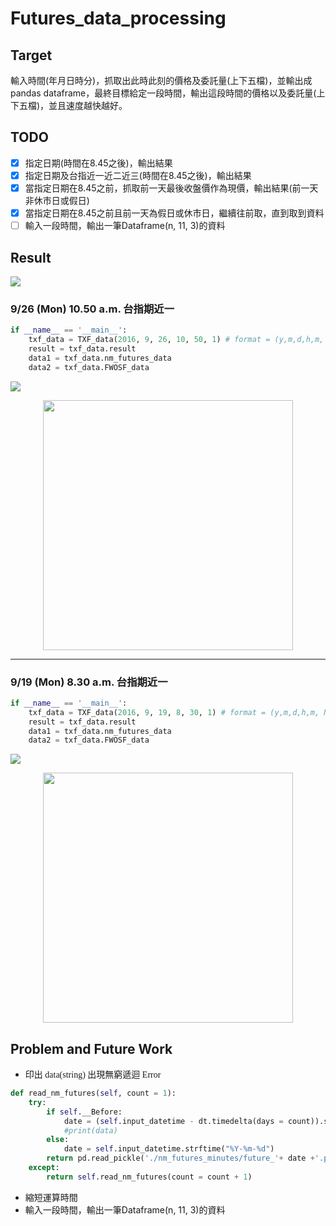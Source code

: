 # Futures_data_processing
## Target
輸入時間(年月日時分)，抓取出此時此刻的價格及委託量(上下五檔)，並輸出成 pandas dataframe，最終目標給定一段時間，輸出這段時間的價格以及委託量(上下五檔)，並且速度越快越好。
## TODO
- [x] 指定日期(時間在8.45之後)，輸出結果
- [x] 指定日期及台指近一近二近三(時間在8.45之後)，輸出結果
- [x] 當指定日期在8.45之前，抓取前一天最後收盤價作為現價，輸出結果(前一天非休市日或假日)
- [x] 當指定日期在8.45之前且前一天為假日或休市日，繼續往前取，直到取到資料
- [ ] 輸入一段時間，輸出一筆Dataframe(n, 11, 3)的資料

## Result
![](https://i.imgur.com/J76k7iS.jpg)

### 9/26 (Mon) 10.50 a.m. <font face = 微軟正黑體>台指期近一</font>
```python
if __name__ == '__main__':
    txf_data = TXF_data(2016, 9, 26, 10, 50, 1) # format = (y,m,d,h,m, N(1~3))
    result = txf_data.result
    data1 = txf_data.nm_futures_data
    data2 = txf_data.FWOSF_data
```
![](https://i.imgur.com/GPtxeFd.jpg)
<div style="text-align:center"><img src="https://i.imgur.com/uhKsAYS.jpg" width="400"/></div>

---
### 9/19 (Mon) 8.30 a.m. <font face = 微軟正黑體>台指期近一</font>
```python
if __name__ == '__main__':
    txf_data = TXF_data(2016, 9, 19, 8, 30, 1) # format = (y,m,d,h,m, N(1~3))
    result = txf_data.result
    data1 = txf_data.nm_futures_data
    data2 = txf_data.FWOSF_data
```

![](https://i.imgur.com/u3w0wJW.jpg)

<div style="text-align:center"><img src="https://i.imgur.com/E6meown.jpg" width="400"/></div>

## Problem and Future Work
- <font face=微軟正黑體>印出 data(string) 出現無窮遞迴 Error</font>
```python
def read_nm_futures(self, count = 1):
    try:
        if self.__Before:
            date = (self.input_datetime - dt.timedelta(days = count)).strftime("%Y-%m-%d")
            #print(data)
        else:
            date = self.input_datetime.strftime("%Y-%m-%d")
        return pd.read_pickle('./nm_futures_minutes/future_'+ date +'.pickle')
    except:
        return self.read_nm_futures(count = count + 1)
```
- 縮短運算時間
- 輸入一段時間，輸出一筆Dataframe(n, 11, 3)的資料

